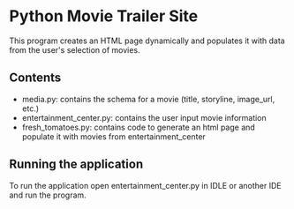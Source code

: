 # Python Movie Trailer Site

This program creates an HTML page dynamically and populates it with data from the user's selection of movies.

## Contents

* media.py:                 contains the schema for a movie (title, storyline, image_url, etc.)
* entertainment_center.py:  contains the user input movie information
* fresh_tomatoes.py:        contains code to generate an html page and populate it with movies from entertainment_center

## Running the application

To run the application open entertainment_center.py in IDLE or another IDE and run the program.
